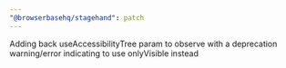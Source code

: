 ```yaml
---
"@browserbasehq/stagehand": patch
---
```


Adding back useAccessibilityTree param to observe with a deprecation warning/error indicating to use onlyVisible instead
